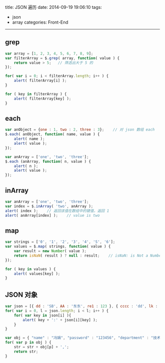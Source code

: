 title: JSON 遍历
date: 2014-09-19 19:06:10
tags:
- json
- array
categories: Front-End
---
## grep

``` javascript
var array = [1, 2, 3, 4, 5, 6, 7, 8, 9];
var filterArray = $.grep( array, function( value ) {
    return value > 5;   // 筛选出大于 5 的
});

for( var i = 0; i < filterArray.length; i++ ) {
    alert( filterArray[i] );
}

for ( key in filterArray ) {
    alert( filterArray[key] );
}
```

## each

<!--more-->

``` javascript
var anObject = {one : 1, two : 2, three : 3};    // 对 json 数组 each
$.each( anObject, function( name, value ) {
    alert( name );
    alert( value );
});

var anArray = ['one', 'two', 'three'];
$.each (anArray, function( n, value ) {
    alert( n );
    alert( value );
});
```

## inArray

``` javascript
var anArray = ['one', 'two', 'three'];
var index = $.inArray( 'two', anArray );
alert( index );    // 返回该值在数组中的键值，返回 1
alert( anArray[index] );    // value is two
```

## map

``` javascript
var strings = ['0', '1', '2', '3', '4', 'S', '6'];
var values = $.map( strings, function( value ) {
    var result = new Number( value );
    return isNaN( result ) ? null : result;    // isNaN: is Not a Number 的缩写
});

for ( key in values ) {
    alert( values[key] );
}
```

## JSON 对象

``` javascript
var json = [{ dd : 'SB', AA : '东东', re1 : 123 }, { cccc : 'dd', lk : '1qw' }];
for( var i = 0, l = json.length; i < l; i++ ) {
    for( var key in json[i] ){
        alert( key + ':' + json[i][key] );
    }
}
```

``` javascript
var obj = { "name" : "冯娟", "password" : "123456", "department" : "技术部", "sex" : "女", "old" : 30 };
for( var p in obj ) {
    str = str + obj[p] + ',';
    return str;
}
```
